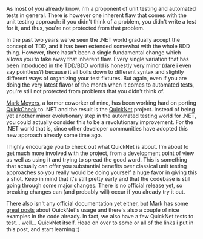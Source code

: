As most of you already know, i'm a proponent of unit testing and automated tests in general.  There is however one inherent flaw that comes with the unit testing approach: if you didn't think of a problem, you didn't write a test for it, and thus, you're not protected from that problem.  

In the past two years we've seen the .NET world gradually accept the concept of TDD, and it has been extended somewhat with the whole BDD thing.  However, there hasn't been a single fundamental change which allows you to take away that inherent flaw.  Every single variation that has been introduced in the TDD/BDD world is honestly very minor (dare i even say pointless?) because it all boils down to different syntax and slightly different ways of organizing your test fixtures.  But again, even if you are doing the very latest flavor of the month when it comes to automated tests, you're still not protected from problems that you didn't think of.

<a href="http://kilfour.wordpress.com/">Mark Meyers</a>, a former coworker of mine, has been working hard on porting <a href="http://www.cs.chalmers.se/~rjmh/QuickCheck/">QuickCheck</a> to .NET and the result is the <a href="http://code.google.com/p/quicknet/">QuickNet</a> project.  Instead of being yet another minor evolutionary step in the automated testing world for .NET, you could actually consider this to be a revolutionary improvement.  For the .NET world that is, since other developer communities have adopted this new approach already some time ago.

I highly encourage you to check out what QuickNet is about.  I'm about to get much more involved with the project, from a development point of view as well as using it and trying to spread the good word.  This is something that actually can offer you substantial benefits over classical unit testing approaches so you really would be doing yourself a huge favor in giving this a shot.  Keep in mind that it's still pretty early and that the codebase is still going through some major changes.  There is no official release yet, so breaking changes can (and probably will) occur if you already try it out.

There also isn't any official documentation yet either, but Mark has some <a href="http://kilfour.wordpress.com/category/quicknet/">great posts</a> about QuickNet's usage and there's also a couple of nice examples in the code already.  In fact, we also have a few QuickNet tests to test... well... QuickNet itself.  Head on over to some or all of the links i put in this post, and start learning :)